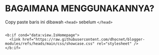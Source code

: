 # BAGAIMANA MENGGUNAKANNYA?

Copy paste baris ini dibawah `<head>` sebelum `</head>`

<code>
&lt;b:if cond="data:view.IsHomepage"&gt;
  &lt;link href="https://raw.githubusercontent.com/dhocnet/blogger-modules/refs/heads/main/css/showcase.css" rel="stylesheet" /&gt;
&lt;/b:if&gt;
</code>